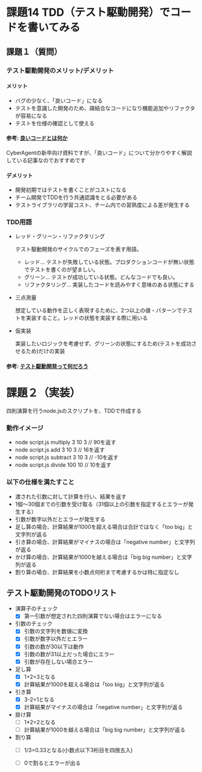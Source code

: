 # 課題14 TDD（テスト駆動開発）でコードを書いてみる

## 課題１（質問）

### テスト駆動開発のメリット/デメリット

#### メリット
- バグの少なく、「良いコード」になる
- テストを意識した開発のため、疎結合なコードになり機能追加やリファクタが容易になる
- テストを仕様の確認として使える

#### 参考: [良いコードとは何か](https://note.com/cyberz_cto/n/n26f535d6c575)
CyberAgentの新卒向け資料ですが、「良いコード」について分かりやすく解説している記事なのでおすすめです
#### デメリット
- 開発初期ではテストを書くことがコストになる
- チーム開発でTDDを行う共通認識をとる必要がある
- テストライブラリの学習コスト、チーム内での習熟度による差が発生する

### TDD用語

- レッド・グリーン・リファクタリング

    テスト駆動開発のサイクルでのフェーズを表す用語。
    - レッド... テストが失敗している状態。プロダクションコードが無い状態でテストを書くのが望ましい。
    - グリーン... テストが成功している状態。どんなコードでも良い。
    - リファクタリング... 実装したコードを読みやすく意味のある状態にする

- 三点測量

    想定している動作を正しく表現するために、2つ以上の値・パターンでテストを実装すること。レッドの状態を実装する際に用いる
- 仮実装

    実装したいロジックを考慮せず、グリーンの状態にするため(テストを成功させるため)だけの実装

#### 参考: [テスト駆動開発って何だろう](https://dev.classmethod.jp/articles/what-tdd/)

# 課題２（実装）

四則演算を行うnode.jsのスクリプトを、TDDで作成する

### 動作イメージ
- node script.js multiply 3 10 3 // 90を返す
- node script.js add 3 10 3 // 16を返す
- node script.js subtract 3 10 3 // -10を返す
- node script.js divide 100 10 // 10を返す

### 以下の仕様を満たすこと
- 渡された引数に対して計算を行い、結果を返す
- 1個〜30個までの引数を受け取る（31個以上の引数を指定するとエラーが発生する）
- 引数が数字以外だとエラーが発生する
- 足し算の場合、計算結果が1000を超える場合は合計ではなく「too big」と文字列が返る
- 引き算の場合、計算結果がマイナスの場合は「negative number」と文字列が返る
- かけ算の場合、計算結果が1000を越える場合は「big big number」と文字列が返る
- 割り算の場合、計算結果を小数点何桁まで考慮するかは特に指定なし

## テスト駆動開発のTODOリスト

- 演算子のチェック
  - [x] 第一引数が想定された四則演算でない場合はエラーになる

- 引数のチェック
  - [x] 引数の文字列を数値に変換
  - [x] 引数が数字以外だとエラー
  - [x] 引数の数が30以下は動作
  - [x] 引数の数が31以上だった場合にエラー
  - [x] 引数が存在しない場合エラー

- 足し算
  - [x] 1+2=3となる
  - [x] 計算結果が1000を超える場合は「too big」と文字列が返る

- 引き算
  - [x] 3-2=1となる
  - [x] 計算結果がマイナスの場合は「negative number」と文字列が返る

- 掛け算
  - [ ] 1*2=2となる
  - [ ] 計算結果が1000を越える場合は「big big number」と文字列が返る

- 割り算
  - [ ] 1/3=0.33となる(小数点以下3桁目を四捨五入)
  - [ ] 0で割るとエラーが出る



